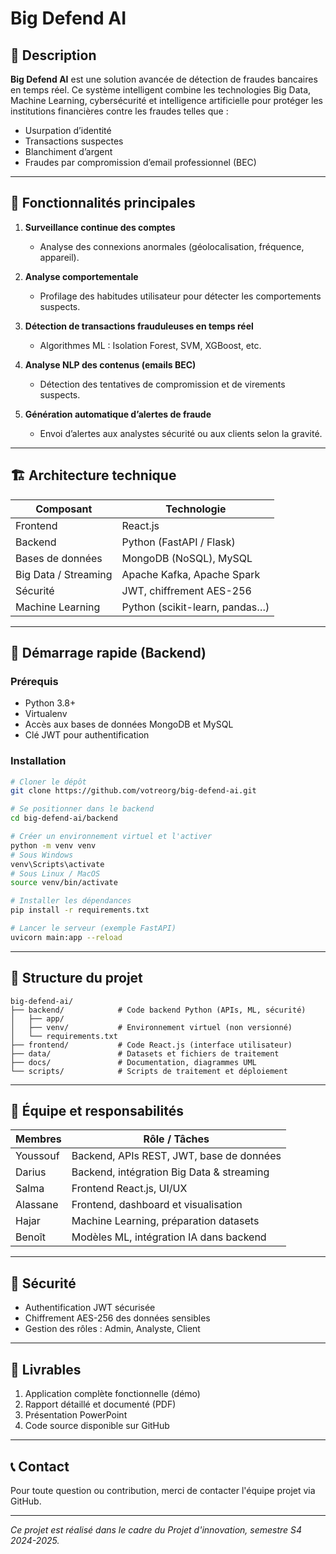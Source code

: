 # Big Defend AI

## 📖 Description

**Big Defend AI** est une solution avancée de détection de fraudes bancaires en temps réel. Ce système intelligent combine les technologies Big Data, Machine Learning, cybersécurité et intelligence artificielle pour protéger les institutions financières contre les fraudes telles que :

- Usurpation d’identité
- Transactions suspectes
- Blanchiment d’argent
- Fraudes par compromission d’email professionnel (BEC)

---

## 🧩 Fonctionnalités principales

1. **Surveillance continue des comptes**
   - Analyse des connexions anormales (géolocalisation, fréquence, appareil).

2. **Analyse comportementale**
   - Profilage des habitudes utilisateur pour détecter les comportements suspects.

3. **Détection de transactions frauduleuses en temps réel**
   - Algorithmes ML : Isolation Forest, SVM, XGBoost, etc.

4. **Analyse NLP des contenus (emails BEC)**
   - Détection des tentatives de compromission et de virements suspects.

5. **Génération automatique d’alertes de fraude**
   - Envoi d’alertes aux analystes sécurité ou aux clients selon la gravité.

---

## 🏗️ Architecture technique

| Composant           | Technologie                       |
|---------------------|---------------------------------|
| Frontend            | React.js                        |
| Backend             | Python (FastAPI / Flask)        |
| Bases de données    | MongoDB (NoSQL), MySQL          |
| Big Data / Streaming | Apache Kafka, Apache Spark      |
| Sécurité            | JWT, chiffrement AES-256        |
| Machine Learning    | Python (scikit-learn, pandas…)  |

---

## 🚀 Démarrage rapide (Backend)

### Prérequis

- Python 3.8+
- Virtualenv
- Accès aux bases de données MongoDB et MySQL
- Clé JWT pour authentification

### Installation

```bash
# Cloner le dépôt
git clone https://github.com/votreorg/big-defend-ai.git

# Se positionner dans le backend
cd big-defend-ai/backend

# Créer un environnement virtuel et l'activer
python -m venv venv
# Sous Windows
venv\Scripts\activate
# Sous Linux / MacOS
source venv/bin/activate

# Installer les dépendances
pip install -r requirements.txt

# Lancer le serveur (exemple FastAPI)
uvicorn main:app --reload
````

---

## 📁 Structure du projet

```
big-defend-ai/
├── backend/            # Code backend Python (APIs, ML, sécurité)
│   ├── app/
│   ├── venv/           # Environnement virtuel (non versionné)
│   └── requirements.txt
├── frontend/           # Code React.js (interface utilisateur)
├── data/               # Datasets et fichiers de traitement
├── docs/               # Documentation, diagrammes UML
└── scripts/            # Scripts de traitement et déploiement
```

---

## 👥 Équipe et responsabilités

| Membres  | Rôle / Tâches                             |
| -------- | ----------------------------------------- |
| Youssouf | Backend, APIs REST, JWT, base de données  |
| Darius   | Backend, intégration Big Data & streaming |
| Salma    | Frontend React.js, UI/UX                  |
| Alassane | Frontend, dashboard et visualisation      |
| Hajar    | Machine Learning, préparation datasets    |
| Benoît   | Modèles ML, intégration IA dans backend   |

---

## 🔐 Sécurité

* Authentification JWT sécurisée
* Chiffrement AES-256 des données sensibles
* Gestion des rôles : Admin, Analyste, Client

---

## 📄 Livrables

1. Application complète fonctionnelle (démo)
2. Rapport détaillé et documenté (PDF)
3. Présentation PowerPoint
4. Code source disponible sur GitHub

---

## 📞 Contact

Pour toute question ou contribution, merci de contacter l'équipe projet via GitHub.

---

*Ce projet est réalisé dans le cadre du Projet d'innovation, semestre S4 2024-2025.*

